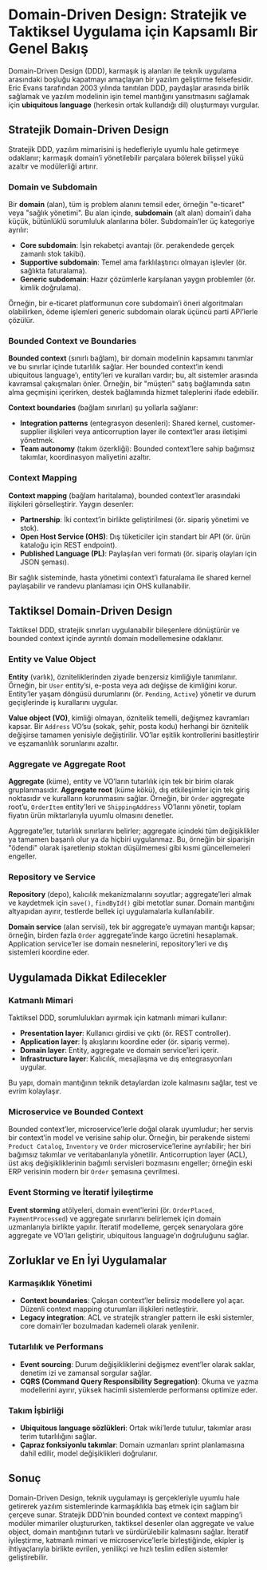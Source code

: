# Domain-Driven Design: Stratejik ve Taktiksel Uygulama için Kapsamlı Bir Genel Bakış

Domain-Driven Design (DDD), karmaşık iş alanları ile teknik uygulama arasındaki boşluğu kapatmayı amaçlayan bir yazılım geliştirme felsefesidir. Eric Evans tarafından 2003 yılında tanıtılan DDD, paydaşlar arasında birlik sağlamak ve yazılım modelinin işin temel mantığını yansıtmasını sağlamak için **ubiquitous language** (herkesin ortak kullandığı dil) oluşturmayı vurgular.

## Stratejik Domain-Driven Design

Stratejik DDD, yazılım mimarisini iş hedefleriyle uyumlu hale getirmeye odaklanır; karmaşık domain’i yönetilebilir parçalara bölerek bilişsel yükü azaltır ve modülerliği artırır.

### Domain ve Subdomain

Bir **domain** (alan), tüm iş problem alanını temsil eder, örneğin "e-ticaret" veya "sağlık yönetimi". Bu alan içinde, **subdomain** (alt alan) domain’i daha küçük, bütünlüklü sorumluluk alanlarına böler. Subdomain’ler üç kategoriye ayrılır:
- **Core subdomain**: İşin rekabetçi avantajı (ör. perakendede gerçek zamanlı stok takibi).
- **Supportive subdomain**: Temel ama farklılaştırıcı olmayan işlevler (ör. sağlıkta faturalama).
- **Generic subdomain**: Hazır çözümlerle karşılanan yaygın problemler (ör. kimlik doğrulama).

Örneğin, bir e-ticaret platformunun core subdomain’i öneri algoritmaları olabilirken, ödeme işlemleri generic subdomain olarak üçüncü parti API’lerle çözülür.

### Bounded Context ve Boundaries

**Bounded context** (sınırlı bağlam), bir domain modelinin kapsamını tanımlar ve bu sınırlar içinde tutarlılık sağlar. Her bounded context’in kendi ubiquitous language’ı, entity’leri ve kuralları vardır; bu, alt sistemler arasında kavramsal çakışmaları önler. Örneğin, bir "müşteri" satış bağlamında satın alma geçmişini içerirken, destek bağlamında hizmet taleplerini ifade edebilir.

**Context boundaries** (bağlam sınırları) şu yollarla sağlanır:
- **Integration patterns** (entegrasyon desenleri): Shared kernel, customer-supplier ilişkileri veya anticorruption layer ile context’ler arası iletişimi yönetmek.
- **Team autonomy** (takım özerkliği): Bounded context’lere sahip bağımsız takımlar, koordinasyon maliyetini azaltır.

### Context Mapping

**Context mapping** (bağlam haritalama), bounded context’ler arasındaki ilişkileri görselleştirir. Yaygın desenler:
- **Partnership**: İki context’in birlikte geliştirilmesi (ör. sipariş yönetimi ve stok).
- **Open Host Service (OHS)**: Dış tüketiciler için standart bir API (ör. ürün kataloğu için REST endpoint).
- **Published Language (PL)**: Paylaşılan veri formatı (ör. sipariş olayları için JSON şeması).

Bir sağlık sisteminde, hasta yönetimi context’i faturalama ile shared kernel paylaşabilir ve randevu planlaması için OHS kullanabilir.

## Taktiksel Domain-Driven Design

Taktiksel DDD, stratejik sınırları uygulanabilir bileşenlere dönüştürür ve bounded context içinde ayrıntılı domain modellemesine odaklanır.

### Entity ve Value Object

**Entity** (varlık), özniteliklerinden ziyade benzersiz kimliğiyle tanımlanır. Örneğin, bir `User` entity’si, e-posta veya adı değişse de kimliğini korur. Entity’ler yaşam döngüsü durumlarını (ör. `Pending`, `Active`) yönetir ve durum geçişlerinde iş kurallarını uygular.

**Value object (VO)**, kimliği olmayan, öznitelik temelli, değişmez kavramları kapsar. Bir `Address` VO’su (sokak, şehir, posta kodu) herhangi bir öznitelik değişirse tamamen yenisiyle değiştirilir. VO’lar eşitlik kontrollerini basitleştirir ve eşzamanlılık sorunlarını azaltır.

### Aggregate ve Aggregate Root

**Aggregate** (küme), entity ve VO’ların tutarlılık için tek bir birim olarak gruplanmasıdır. **Aggregate root** (küme kökü), dış etkileşimler için tek giriş noktasıdır ve kuralların korunmasını sağlar. Örneğin, bir `Order` aggregate root’u, `OrderItem` entity’leri ve `ShippingAddress` VO’larını yönetir, toplam fiyatın ürün miktarlarıyla uyumlu olmasını denetler.

Aggregate’ler, tutarlılık sınırlarını belirler; aggregate içindeki tüm değişiklikler ya tamamen başarılı olur ya da hiçbiri uygulanmaz. Bu, örneğin bir siparişin "ödendi" olarak işaretlenip stoktan düşülmemesi gibi kısmi güncellemeleri engeller.

### Repository ve Service

**Repository** (depo), kalıcılık mekanizmalarını soyutlar; aggregate’leri almak ve kaydetmek için `save()`, `findById()` gibi metotlar sunar. Domain mantığını altyapıdan ayırır, testlerde bellek içi uygulamalarla kullanılabilir.

**Domain service** (alan servisi), tek bir aggregate’e uymayan mantığı kapsar; örneğin, birden fazla `Order` aggregate’inde kargo ücretini hesaplamak. Application service’ler ise domain nesnelerini, repository’leri ve dış sistemleri koordine eder.

## Uygulamada Dikkat Edilecekler

### Katmanlı Mimari

Taktiksel DDD, sorumlulukları ayırmak için katmanlı mimari kullanır:
- **Presentation layer**: Kullanıcı girdisi ve çıktı (ör. REST controller).
- **Application layer**: İş akışlarını koordine eder (ör. sipariş verme).
- **Domain layer**: Entity, aggregate ve domain service’leri içerir.
- **Infrastructure layer**: Kalıcılık, mesajlaşma ve dış entegrasyonları uygular.

Bu yapı, domain mantığının teknik detaylardan izole kalmasını sağlar, test ve evrim kolaylaşır.

### Microservice ve Bounded Context

Bounded context’ler, microservice’lerle doğal olarak uyumludur; her servis bir context’in model ve verisine sahip olur. Örneğin, bir perakende sistemi `Product Catalog`, `Inventory` ve `Order` microservice’lerine ayrılabilir; her biri bağımsız takımlar ve veritabanlarıyla yönetilir. Anticorruption layer (ACL), üst akış değişikliklerinin bağımlı servisleri bozmasını engeller; örneğin eski ERP verisinin modern bir `Order` şemasına çevrilmesi.

### Event Storming ve İteratif İyileştirme

**Event storming** atölyeleri, domain event’lerini (ör. `OrderPlaced`, `PaymentProcessed`) ve aggregate sınırlarını belirlemek için domain uzmanlarıyla birlikte yapılır. İteratif modelleme, gerçek senaryolara göre aggregate ve VO’ları geliştirir, ubiquitous language’ın doğruluğunu sağlar.

## Zorluklar ve En İyi Uygulamalar

### Karmaşıklık Yönetimi

- **Context boundaries**: Çakışan context’ler belirsiz modellere yol açar. Düzenli context mapping oturumları ilişkileri netleştirir.
- **Legacy integration**: ACL ve stratejik strangler pattern ile eski sistemler, core domain’ler bozulmadan kademeli olarak yenilenir.

### Tutarlılık ve Performans

- **Event sourcing**: Durum değişikliklerini değişmez event’ler olarak saklar, denetim izi ve zamansal sorgular sağlar.
- **CQRS (Command Query Responsibility Segregation)**: Okuma ve yazma modellerini ayırır, yüksek hacimli sistemlerde performansı optimize eder.

### Takım İşbirliği

- **Ubiquitous language sözlükleri**: Ortak wiki’lerde tutulur, takımlar arası terim tutarlılığını sağlar.
- **Çapraz fonksiyonlu takımlar**: Domain uzmanları sprint planlamasına dahil edilir, model değişiklikleri doğrulanır.

## Sonuç

Domain-Driven Design, teknik uygulamayı iş gerçekleriyle uyumlu hale getirerek yazılım sistemlerinde karmaşıklıkla baş etmek için sağlam bir çerçeve sunar. Stratejik DDD’nin bounded context ve context mapping’i modüler mimariler oluştururken, taktiksel desenler olan aggregate ve value object, domain mantığının tutarlı ve sürdürülebilir kalmasını sağlar. İteratif iyileştirme, katmanlı mimari ve microservice’lerle birleştiğinde, ekipler iş ihtiyaçlarıyla birlikte evrilen, yenilikçi ve hızlı teslim edilen sistemler geliştirebilir.
